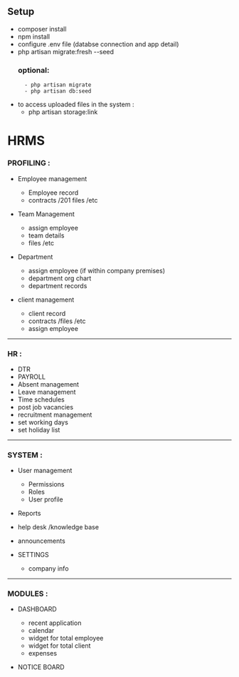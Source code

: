 ## Setup
- composer install
- npm install
- configure .env file (databse connection and app detail)
- php artisan migrate:fresh --seed
    ### optional:
        - php artisan migrate
        - php artisan db:seed
- to access uploaded files in the system :
    - php artisan storage:link


# HRMS
### PROFILING :
- Employee management
    - Employee record
    - contracts /201 files /etc

- Team Management
    - assign employee
    - team details
    - files /etc

- Department
    - assign employee (if within company premises)
    - department org chart
    - department records

- client management
    - client record
    - contracts /files /etc
    - assign employee
---

### HR :
- DTR
- PAYROLL
- Absent management
- Leave management
- Time schedules
- post job vacancies
- recruitment management
- set working days
- set holiday list
---

### SYSTEM :
- User management
    - Permissions
    - Roles
    - User profile

- Reports
- help desk /knowledge base
- announcements

- SETTINGS
    - company info
---

### MODULES :
- DASHBOARD
    - recent application
    - calendar
    - widget for total employee
    - widget for total client
    - expenses

- NOTICE BOARD